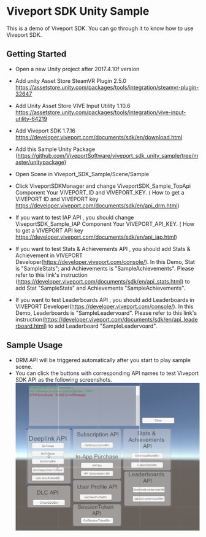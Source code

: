 # Viveport SDK Unity Sample

This is a demo of Viveport SDK. You can go through it to know how to use Viveport SDK.

## Getting Started

* Open a new Unity project after 2017.4.10f version
* Add unity Asset Store  SteamVR Plugin 2.5.0    https://assetstore.unity.com/packages/tools/integration/steamvr-plugin-32647
* Add Unity Asset Store  VIVE Input Utility 1.10.6  https://assetstore.unity.com/packages/tools/integration/vive-input-utility-64219
* Add Viveport SDK 1.7.16  https://developer.viveport.com/documents/sdk/en/download.html
* Add this Sample Unity Package (https://github.com/ViveportSoftware/viveport_sdk_unity_sample/tree/master/unitypackage)
* Open Scene in Viveport_SDK_Sample/Scene/Sample
* Click ViveportSDKManager and change ViveportSDK_Sample_TopApi Component Your VIVEPORT_ID and VIVEPORT_KEY. 
( How to get a VIVEPORT ID and VIVEPORT key  https://developer.viveport.com/documents/sdk/en/api_drm.html)

* If you want to test IAP API , you should change ViveportSDK_Sample_IAP Component Your VIVEPORT_API_KEY.
( How to get a VIVEPORT API key https://developer.viveport.com/documents/sdk/en/api_iap.html)

* If you want to test Stats & Achievements API , you should add Stats & Achievement in VIVEPORT Developer(https://developer.viveport.com/console/). In this Demo, Stat is "SampleStats"; and Achievements is "SampleAchievements". Please refer to this link's instruction (https://developer.viveport.com/documents/sdk/en/api_stats.html) to add Stat "SampleStats" and Achievements "SampleAchievements".

* If you want to test Leaderboards API , you should add Leaderboards in VIVEPORT Developer(https://developer.viveport.com/console/). In this Demo, Leaderboards is "SampleLeadervoard". Please refer to this link's instruction(https://developer.viveport.com/documents/sdk/en/api_leaderboard.html) to add Leaderboard "SampleLeadervoard".

## Sample Usage

* DRM API will be triggered automatically after you start to play sample scene.
* You can click the buttons with corresponding API names to test Viveport SDK API as the following screenshots.
![image](https://github.com/ViveportSoftware/viveport_sdk_unity_sample/blob/master/samplePic/all.jpg?raw=true)
